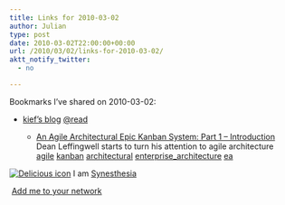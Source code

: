 ```yaml
---
title: Links for 2010-03-02
author: Julian
type: post
date: 2010-03-02T22:00:00+00:00
url: /2010/03/02/links-for-2010-03-02/
aktt_notify_twitter:
  - no

---
```

Bookmarks I&#8217;ve shared on 2010-03-02:

  * [kief&#8217;s blog][1] 
    [@read][2] </li> 
    
      * [An Agile Architectural Epic Kanban System: Part 1 &ndash; Introduction][3]  
        Dean Leffingwell starts to turn his attention to agile architecture  
        [agile][4] [kanban][5] [architectural][6] [enterprise_architecture][7] [ea][8] </ul> 
    
    <p class="deliciouslink">
      <a href="https://del.icio.us/synesthesia" title="See all my bookmarks on del.icio.us"><img src="https://www.synesthesia.co.uk/images/deliciousicon.jpg" alt="Delicious icon" /></a>&nbsp;I am <a href="https://del.icio.us/synesthesia" title="See all my bookmarks on del.icio.us">Synesthesia</a>
    </p>
    
    <p class="deliciouslink">
      <a href="https://del.icio.us/network?add=synesthesia" title="Add me to your del.icio.us network"><img src="https://www.synesthesia.co.uk/images/add.gif" alt="" /></a>&nbsp;<a href="https://del.icio.us/network?add=synesthesia" title="Add me to your del.icio.us network">Add me to your network</a>
    </p>

 [1]: https://azeditech.com/blog/1
 [2]: https://delicious.com/synesthesia/%40read
 [3]: https://scalingsoftwareagility.wordpress.com/2010/03/01/an-agile-architectural-epic-kanban-system-part-1-%E2%80%93-introduction
 [4]: https://delicious.com/synesthesia/agile
 [5]: https://delicious.com/synesthesia/kanban
 [6]: https://delicious.com/synesthesia/architectural
 [7]: https://delicious.com/synesthesia/enterprise_architecture
 [8]: https://delicious.com/synesthesia/ea